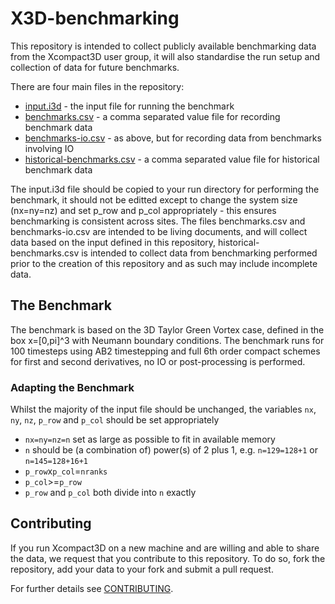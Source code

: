 # X3D-benchmarking

This repository is intended to collect publicly available benchmarking data from the Xcompact3D user
group, it will also standardise the run setup and collection of data for future benchmarks.

There are four main files in the repository:
- [input.i3d](./input.i3d) - the input file for running the benchmark
- [benchmarks.csv](./benchmarks.csv) - a comma separated value file for recording benchmark data
- [benchmarks-io.csv](./benchmarks-io.csv) - as above, but for recording data from benchmarks involving IO
- [historical-benchmarks.csv](./historical-benchmarks.csv) - a comma separated value file for
historical benchmark data

The input.i3d file should be copied to your run directory for performing the benchmark, it should
not be editted except to change the system size (nx=ny=nz) and set p_row and p_col appropriately -
this ensures benchmarking is consistent across sites.
The files benchmarks.csv and benchmarks-io.csv are intended to be living documents, and will collect
data based on the input defined in this repository, historical-benchmarks.csv is intended to collect
data from benchmarking performed prior to the creation of this repository and as such may include
incomplete data.

## The Benchmark

The benchmark is based on the 3D Taylor Green Vortex case, defined in the box x=[0,pi]^3 with Neumann
boundary conditions.
The benchmark runs for 100 timesteps using AB2 timestepping and full 6th order compact schemes for
first and second derivatives, no IO or post-processing is performed.

### Adapting the Benchmark

Whilst the majority of the input file should be unchanged, the variables `nx`, `ny`, `nz`, `p_row` and
`p_col` should be set appropriately
- `nx=ny=nz=n` set as large as possible to fit in available memory
- `n` should be (a combination of) power(s) of 2 plus 1, e.g. `n=129=128+1` or `n=145=128+16+1`
- `p_row`x`p_col`=`nranks`
- `p_col`>=`p_row`
- `p_row` and `p_col` both divide into `n` exactly

## Contributing

If you run Xcompact3D on a new machine and are willing and able to share the data, we request that
you contribute to this repository.
To do so, fork the repository, add your data to your fork and submit a pull request.

For further details see [CONTRIBUTING](./CONTRIBUTING.md).

